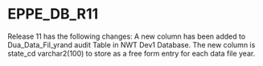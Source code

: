 # EPPE_DB_R11
Release 11 has the following changes:
A new column has been added to Dua_Data_Fil_yrand audit  Table in NWT Dev1 Database. 
The new column is state_cd varchar2(100) to store as a free form entry for each data file year. 
